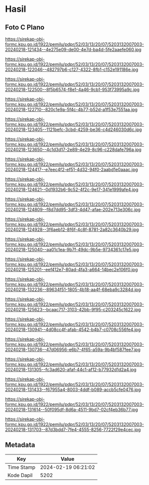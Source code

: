 # Hasil

## Foto C Plano

https://sirekap-obj-formc.kpu.go.id/1922/pemilu/pdpr/52/03/13/20/07/5203132007003-20240218-121434--4e275e09-de00-4e7d-ba4d-5fe2aaefe060.jpg

https://sirekap-obj-formc.kpu.go.id/1922/pemilu/pdpr/52/03/13/20/07/5203132007003-20240218-122046--482797b6-c127-4322-8fb1-c152e191186e.jpg

https://sirekap-obj-formc.kpu.go.id/1922/pemilu/pdpr/52/03/13/20/07/5203132007003-20240218-122500--8f5b6574-f8e1-4a46-9cb1-953f73995a9c.jpg

https://sirekap-obj-formc.kpu.go.id/1922/pemilu/pdpr/52/03/13/20/07/5203132007003-20240218-122710--820c1e9a-5f4c-4b77-b52d-a1f53e7551aa.jpg

https://sirekap-obj-formc.kpu.go.id/1922/pemilu/pdpr/52/03/13/20/07/5203132007003-20240218-123405--1121befc-3cbd-4259-be36-c4d246030d6c.jpg

https://sirekap-obj-formc.kpu.go.id/1922/pemilu/pdpr/52/03/13/20/07/5203132007003-20240218-123650--4c1d3d17-2e89-4e29-8c96-c228dafe796a.jpg

https://sirekap-obj-formc.kpu.go.id/1922/pemilu/pdpr/52/03/13/20/07/5203132007003-20240218-124417--e7eec4f2-ef51-4d32-94f0-2aabd1e0aaac.jpg

https://sirekap-obj-formc.kpu.go.id/1922/pemilu/pdpr/52/03/13/20/07/5203132007003-20240218-124621--0d1932b6-9c52-4f2c-9e17-341e1999afe4.jpg

https://sirekap-obj-formc.kpu.go.id/1922/pemilu/pdpr/52/03/13/20/07/5203132007003-20240218-124809--f8d7dd95-3df3-4d47-afae-202e713e306c.jpg

https://sirekap-obj-formc.kpu.go.id/1922/pemilu/pdpr/52/03/13/20/07/5203132007003-20240218-124928--3f6aeb12-8f6f-4c8f-8781-2a82c3640b29.jpg

https://sirekap-obj-formc.kpu.go.id/1922/pemilu/pdpr/52/03/13/20/07/5203132007003-20240218-125040--aa01c1ea-9b7f-49dc-9b5e-9734361c17e5.jpg

https://sirekap-obj-formc.kpu.go.id/1922/pemilu/pdpr/52/03/13/20/07/5203132007003-20240218-125201--eef412e7-80ad-4fa3-a664-14bec2e106f0.jpg

https://sirekap-obj-formc.kpu.go.id/1922/pemilu/pdpr/52/03/13/20/07/5203132007003-20240218-132236--89634f51-1805-4b18-aa4f-68eba9c3284d.jpg

https://sirekap-obj-formc.kpu.go.id/1922/pemilu/pdpr/52/03/13/20/07/5203132007003-20240218-125623--bcaac717-3103-42bb-9f95-c203245c1622.jpg

https://sirekap-obj-formc.kpu.go.id/1922/pemilu/pdpr/52/03/13/20/07/5203132007003-20240218-130941--4d08cc4f-afab-4542-b4b7-c0708c556fe4.jpg

https://sirekap-obj-formc.kpu.go.id/1922/pemilu/pdpr/52/03/13/20/07/5203132007003-20240218-130736--47d06956-e6b7-4f65-a59a-9b4bf587fee7.jpg

https://sirekap-obj-formc.kpu.go.id/1922/pemilu/pdpr/52/03/13/20/07/5203132007003-20240218-131305--fc3ad620-afaf-44c1-af12-b77932d1d2a4.jpg

https://sirekap-obj-formc.kpu.go.id/1922/pemilu/pdpr/52/03/13/20/07/5203132007003-20240218-131433--f67955a4-8003-4ddf-b089-accb5cfe0476.jpg

https://sirekap-obj-formc.kpu.go.id/1922/pemilu/pdpr/52/03/13/20/07/5203132007003-20240218-131614--50f095df-8d6a-4511-9bd7-02cf4eb36b77.jpg

https://sirekap-obj-formc.kpu.go.id/1922/pemilu/pdpr/52/03/13/20/07/5203132007003-20240218-131703--87d3bdd7-7fe4-4555-8256-7722f29e4cec.jpg


## Metadata

| Key        | Value               |
| ---------- | ------------------- |
| Time Stamp | 2024-02-19 06:21:02 |
| Kode Dapil | 5202                |



